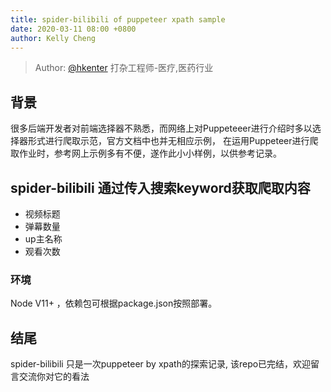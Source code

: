 ```yaml
---
title: spider-bilibili of puppeteer xpath sample
date: 2020-03-11 08:00 +0800
author: Kelly Cheng
---
```

> Author: [@hkenter](https://github.com/hkenter) 打杂工程师-医疗,医药行业
<!--more-->
## 背景
很多后端开发者对前端选择器不熟悉，而网络上对Puppeteeer进行介绍时多以选择器形式进行爬取示范，官方文档中也并无相应示例，
在运用Puppeteer进行爬取作业时，参考网上示例多有不便，遂作此小小样例，以供参考记录。

## spider-bilibili 通过传入搜索keyword获取爬取内容
- 视频标题
- 弹幕数量
- up主名称
- 观看次数

### 环境 ###
Node V11+ ，依赖包可根据package.json按照部署。

## 结尾
spider-bilibili 只是一次puppeteer by xpath的探索记录, 该repo已完结，欢迎留言交流你对它的看法
